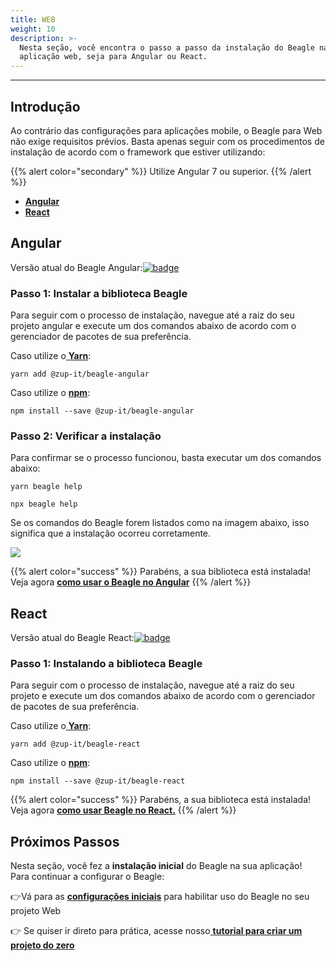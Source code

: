 ```yaml
---
title: WEB
weight: 10
description: >-
  Nesta seção, você encontra o passo a passo da instalação do Beagle na sua
  aplicação web, seja para Angular ou React.
---
```


---

## Introdução

Ao contrário das configurações para aplicações mobile, o Beagle para Web não exige requisitos prévios. Basta apenas seguir com os procedimentos de instalação de acordo com o framework que estiver utilizando: 

{{% alert color="secondary" %}}
Utilize Angular 7 ou superior.
{{% /alert %}}

* [**Angular** ](web#angular)
* [**React** ](web#react)

## Angular

Versão atual do Beagle Angular:[![badge](https://img.shields.io/npm/v/@zup-it/beagle-angular?logo=Angular)](https://github.com/ZupIT/beagle-web-angular)

### Passo 1: Instalar a biblioteca Beagle

Para seguir com o processo de instalação, navegue até a raiz do seu projeto angular e execute um dos comandos abaixo de acordo com o gerenciador de pacotes de sua preferência.

Caso utilize o[ **Yarn**](https://yarnpkg.com/):

```text
yarn add @zup-it/beagle-angular
```

Caso utilize o [**npm**](https://www.npmjs.com/):

```text
npm install --save @zup-it/beagle-angular
```

### Passo 2: Verificar a instalação

Para confirmar se o processo funcionou, basta executar um dos comandos abaixo: 

```text
yarn beagle help
```

```text
npx beagle help
```

Se os comandos do Beagle forem listados como na imagem abaixo, isso significa que a instalação ocorreu corretamente.

![](/image%20%2814%29.png)

{{% alert color="success" %}}
Parabéns, a sua biblioteca está instalada! Veja agora [**como usar o Beagle no Angular**](/pt/docs/primeiros-passos/usando-o-beagle/web/angular)
{{% /alert %}}

## React

Versão atual do Beagle React:[![badge](https://img.shields.io/npm/v/@zup-it/beagle-react?logo=React)](https://github.com/ZupIT/beagle-web-react)

### Passo 1: Instalando a biblioteca Beagle

Para seguir com o processo de instalação, navegue até a raiz do seu projeto e execute um dos comandos abaixo de acordo com o gerenciador de pacotes de sua preferência.

Caso utilize o[ **Yarn**](https://yarnpkg.com/):

```text
yarn add @zup-it/beagle-react
```

Caso utilize o [**npm**](https://www.npmjs.com/):

```text
npm install --save @zup-it/beagle-react
```

{{% alert color="success" %}}
Parabéns, a sua biblioteca está instalada! Veja agora [**como usar Beagle no React.**](/pt/docs/primeiros-passos/usando-o-beagle/web/react)
{{% /alert %}}

## Próximos Passos

Nesta seção, você fez a **instalação inicial** do Beagle na sua aplicação!  
Para continuar a configurar o Beagle:

👉Vá para as [**configurações iniciais**](/pt/docs/primeiros-passos/usando-o-beagle/web/) para habilitar uso do Beagle no seu projeto Web

👉 Se quiser ir direto para prática, acesse nosso[ **tutorial para criar um projeto do zero**](/pt/docs/primeiros-passos/criando-um-projeto-do-zero/case-web)
